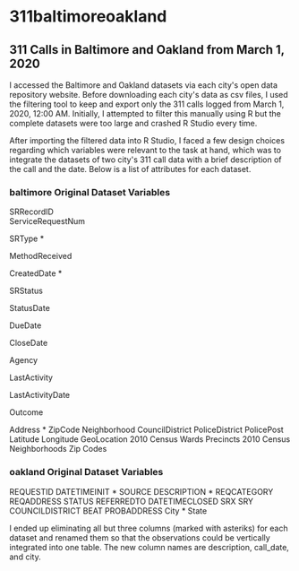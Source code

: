 # 311baltimoreoakland
## 311 Calls in Baltimore and Oakland from March 1, 2020

I accessed the Baltimore and Oakland datasets via each city's open data repository website. Before downloading each city's data as csv files, I used the filtering tool to keep and export only the 311 calls logged from March 1, 2020, 12:00 AM. Initially, I attempted to filter this manually using R but the complete datasets were too large and crashed R Studio every time.

After importing the filtered data into R Studio, I faced a few design choices regarding which variables were relevant to the task at hand, which was to integrate the datasets of two city's 311 call data with a brief description of the call and the date. Below is a list of attributes for each dataset.

### baltimore Original Dataset Variables
SRRecordID<br /> 
ServiceRequestNum<br /> 

SRType *

MethodReceived

CreatedDate *

SRStatus

StatusDate

DueDate

CloseDate

Agency

LastActivity

LastActivityDate

Outcome

Address *
ZipCode
Neighborhood
CouncilDistrict
PoliceDistrict
PolicePost
Latitude
Longitude
GeoLocation
2010 Census Wards Precincts
2010 Census Neighborhoods
Zip Codes

### oakland Original Dataset Variables
REQUESTID
DATETIMEINIT *
SOURCE
DESCRIPTION *
REQCATEGORY
REQADDRESS
STATUS
REFERREDTO
DATETIMECLOSED
SRX
SRY
COUNCILDISTRICT
BEAT
PROBADDRESS
City *
State

I ended up eliminating all but three columns (marked with asteriks) for each dataset and renamed them so that the observations could be vertically integrated into one table. The new column names are description, call_date, and city.
